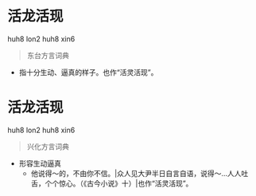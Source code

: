 # 活龙活现
huh8 lon2 huh8 xin6
> 东台方言词典
- 指十分生动、逼真的样子。也作“活灵活现”。

# 活龙活现
huh8 lon2 huh8 xin6
> 兴化方言词典
- 形容生动逼真
  - 他说得～的，不由你不信。|众人见大尹半日自言自语，说得～…人人吐舌，个个惊心。（《古今小说》十）|也作“活灵活现”。
